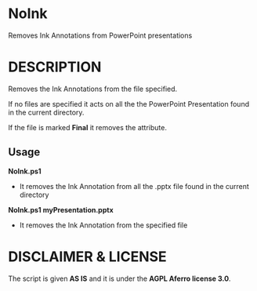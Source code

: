 # NoInk

Removes Ink Annotations from PowerPoint presentations

# DESCRIPTION

Removes the Ink Annotations from the file specified. 

If no files are specified it acts on all the the PowerPoint Presentation found in the current directory.

If the file is marked **Final** it removes the attribute.

## Usage

**NoInk.ps1** 
- It removes the Ink Annotation from all the .pptx file found in the current directory

**NoInk.ps1 myPresentation.pptx**
- It removes the Ink Annotation from the specified file

# DISCLAIMER & LICENSE
The script is given **AS IS** and it is under the **AGPL Aferro license 3.0**.
